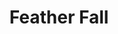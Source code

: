 ---
title: "Feather Fall"
permalink: /spells/feather-fall/
tags:
  - Spell
  - 1st Level
  - Transmutation
available_for:
  - Bard
  - Sorcerer
  - Wizard
level: "1st Level"
school: "Transmutation"
range: "60 ft"
comp:
  - V
  - M
material: "a small feather or a piece of down."
duration: "1 Minute"
cast_time: "1 Reaction"
description: |
  Choose up to five falling creatures within range. A falling creature's rate of descent slows to 60 feet per round until the spell ends. If the creature lands before the spell ends, it takes no falling damage and can land on its feet, and the spell ends for that creature.
excerpt: "Choose up to five falling creatures within range."
source: "Basic Rules"
---